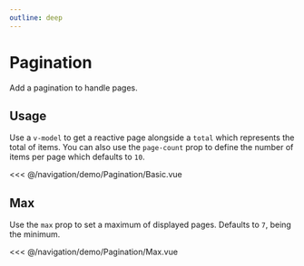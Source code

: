 ```yaml
---
outline: deep
---
```


<script setup>
import Basic from './demo/Pagination/Basic.vue';
import Max from './demo/Pagination/Max.vue';
</script>

# Pagination

Add a pagination to handle pages.

## Usage

Use a `v-model` to get a reactive page alongside a `total` which represents the total of items. You can also use the
`page-count` prop to define the number of items per page which defaults to `10`.

<DemoContainer>
<Basic/>
</DemoContainer>

<<< @/navigation/demo/Pagination/Basic.vue

## Max

Use the `max` prop to set a maximum of displayed pages. Defaults to `7`, being the minimum.

<DemoContainer>
<Max/>
</DemoContainer>

<<< @/navigation/demo/Pagination/Max.vue